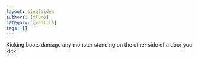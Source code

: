 ```yaml
---
layout: singleidea
authors: [flump]
category: [vanilla]
tags: []
---
```

Kicking boots damage any monster standing on the other side of a door you kick.
